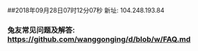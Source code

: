 ##2018年09月28日07时12分07秒 新址: 104.248.193.84
### 兔友常见问题及解答: https://github.com/wanggonging/d/blob/w/FAQ.md
